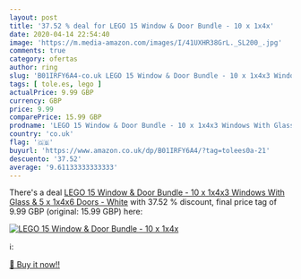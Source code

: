 ```yaml
---
layout: post
title: '37.52 % deal for LEGO 15 Window & Door Bundle - 10 x 1x4x'
date: 2020-04-14 22:54:40
image: 'https://m.media-amazon.com/images/I/41UXHR38GrL._SL200_.jpg'
comments: true
category: ofertas
author: ring
slug: 'B01IRFY6A4-co.uk LEGO 15 Window & Door Bundle - 10 x 1x4x3 Windows With...'
tags: [ tole.es, lego ]
actualPrice: 9.99 GBP
currency: GBP
price: 9.99
comparePrice: 15.99 GBP
prodname: 'LEGO 15 Window & Door Bundle - 10 x 1x4x3 Windows With Glass & 5 x 1x4x6 Doors - White'
country: 'co.uk'
flag: '🇬🇧'
buyurl: 'https://www.amazon.co.uk/dp/B01IRFY6A4/?tag=tolees0a-21'
descuento: '37.52'
average: '9.61133333333333'
---
```


There's a deal [LEGO 15 Window & Door Bundle - 10 x 1x4x3 Windows With Glass & 5 x 1x4x6 Doors - White](https://www.amazon.co.uk/dp/B01IRFY6A4/?tag=tolees0a-21)  with  37.52 % discount, final price tag of  9.99 GBP (original: 15.99 GBP) here:

[![LEGO 15 Window & Door Bundle - 10 x 1x4x](https://m.media-amazon.com/images/I/41UXHR38GrL._SL200_.jpg)](https://www.amazon.co.uk/dp/B01IRFY6A4/?tag=tolees0a-21)

ℹ️:


[🛒 Buy it now!!](https://www.amazon.co.uk/dp/B01IRFY6A4/?tag=tolees0a-21)
